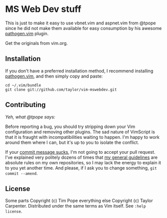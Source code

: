 MS Web Dev stuff
================

This is just to make it easy to use vbnet.vim and aspnet.vim from  @tpope since he did not make them available for easy consumption by his awesome [pathogen.vim](https://github.com/tpope/vim-pathogen) plugin.

Get the originals from vim.org.

Installation
------------

If you don't have a preferred installation method, I recommend
installing [pathogen.vim](https://github.com/tpope/vim-pathogen), and
then simply copy and paste:

    cd ~/.vim/bundle
    git clone git://github.com/taylor/vim-mswebdev.git

Contributing
------------

*Yeh, what @tpope says:*

Before reporting a bug, you should try stripping down your Vim
configuration and removing other plugins.  The sad nature of VimScript
is that it is fraught with incompatibilities waiting to happen.  I'm
happy to work around them where I can, but it's up to you to isolate
the conflict.

If your [commit message sucks](http://stopwritingramblingcommitmessages.com/),
I'm not going to accept your pull request.  I've explained very politely
dozens of times that
[my general guidelines](http://tbaggery.com/2008/04/19/a-note-about-git-commit-messages.html)
are absolute rules on my own repositories, so I may lack the energy to
explain it to you yet another time.  And please, if I ask you to change
something, `git commit --amend`.



License
-------

Some parts Copyright (c) Tim Pope everything else Copyright (c) Taylor Carpenter.  Distributed under the same terms as Vim itself.
See `:help license`.
